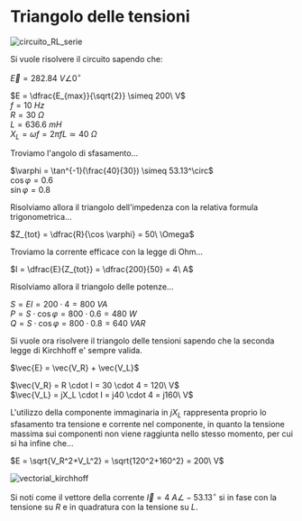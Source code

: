 # Triangolo delle tensioni  

![circuito_RL_serie](https://github.com/dennyb87/elettrotecnica-serale/assets/7195133/05181fa8-470f-48d4-a78d-ba1a64c7aed5)  

Si vuole risolvere il circuito sapendo che:  

$\vec{E} = 282.84\ V \angle 0^\circ$  

$E = \dfrac{E_{max}}{\sqrt{2}} \simeq 200\ V$  
$f = 10\ Hz$  
$R = 30\ \Omega$  
$L = 636.6\ mH$  
$X_L = \omega f = 2\pi fL \simeq 40\ \Omega$  

Troviamo l'angolo di sfasamento...  

$\varphi = \tan^{-1}(\frac{40}{30}) \simeq 53.13^\circ$  
$\cos \varphi = 0.6$  
$\sin \varphi = 0.8$  

Risolviamo allora il triangolo dell'impedenza con la relativa formula trigonometrica...  

$Z_{tot} = \dfrac{R}{\cos \varphi} = 50\ \Omega$  

Troviamo la corrente efficace con la legge di Ohm...  

$I = \dfrac{E}{Z_{tot}} = \dfrac{200}{50} = 4\ A$  

Risolviamo allora il triangolo delle potenze...  

$S = EI = 200 \cdot 4 = 800\ VA$  
$P = S \cdot \cos \varphi = 800 \cdot 0.6 = 480\ W$  
$Q = S \cdot \cos \varphi = 800 \cdot 0.8 = 640\ VAR$  

Si vuole ora risolvere il triangolo delle tensioni sapendo che la seconda legge di Kirchhoff e' sempre valida.  

$\vec{E} = \vec{V_R} + \vec{V_L}$  

$\vec{V_R} = R \cdot I = 30 \cdot 4 = 120\ V$  
$\vec{V_L} = jX_L \cdot I = j40 \cdot 4 = j160\ V$  

L'utilizzo della componente immaginaria in $jX_L$ rappresenta proprio lo sfasamento tra tensione e corrente nel componente, in quanto la tensione massima sui componenti non viene raggiunta nello stesso momento, per cui si ha infine che...  

$E = \sqrt{V_R^2+V_L^2} = \sqrt{120^2+160^2} = 200\ V$  

![vectorial_kirchhoff](https://github.com/dennyb87/elettrotecnica-serale/assets/7195133/68d75e78-080c-49f6-82e6-3a5ab4e41d1f)  

Si noti come il vettore della corrente $\vec{I} = 4\ A \angle -53.13^\circ$ si in fase con la tensione su $R$ e in quadratura con la tensione su $L$.  
